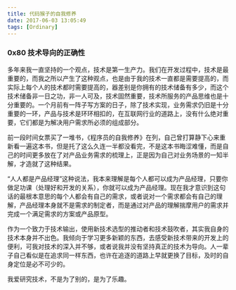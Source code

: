 ```yaml
---
title: 代码猴子的自我修养
date: 2017-06-03 13:05:49
tags: [Ordinary]
---
```


### 0x80 技术导向的正确性

多年来我一直坚持的一个观点，技术是第一生产力。我们在开发过程中，技术是最重要的，而我之所以产生了这种观点，也是由于我的技术一直都是需要提高的，而实际上每个人的技术都时需要提高的，器差别是你拥有的技术储备有多少，而这个技术储备非一日之功，非一人可及，技术固然重要，技术所服务的产品思维也是十分重要的。一个月前有一阵子写方案的日子，除了技术实现，业务需求仍旧是十分重要的一环，产品与技术是环环相扣的，在互联网行业的道路上，没有什么绝对重要，它们都是为解决用户需求所必须的组成部分。

前一段时间女票买了一堆书，《程序员的自我修养》在列，自己曾打算静下心来重新看一遍这本书，但是托了这么久连一半都没看完，不是这本书晦涩难懂，而是自己的时间更多放在了对产品业务需求的梳理上，正是因为自己对业务场景的一知半解，才造就了这种结果。

“人人都是产品经理”这种说法，我本来理解是每个人都可以成为产品经理，只要你做足功课（处理好和开发的关系），你就可以成为产品经理。现在我才意识到这句话的最根本意思的每个人都会有自己的需求，或者说对一个需求都会有自己的理解，产品经理本身就不是需求的制定者，而是通过对产品的理解揣摩用户的需求并完成一个满足需求的方案或产品原型。

作为一个致力于技术输出，使用新技术选型的推动者和技术鼓吹者，其实我自身的技术本身并不出色。我倾向于学习更多新颖的东西，去感受新技术带来的开发上的便利，可我对技术的深入并不够，或者说我并没有坚持真正的技术为导向。人一辈子自己看似是在追求同一样东西，也许在追逐的道路上早就更换了目标，及时的自身定位是必不可少的。

我爱研究技术，不是为了别的，是为了乐趣。
